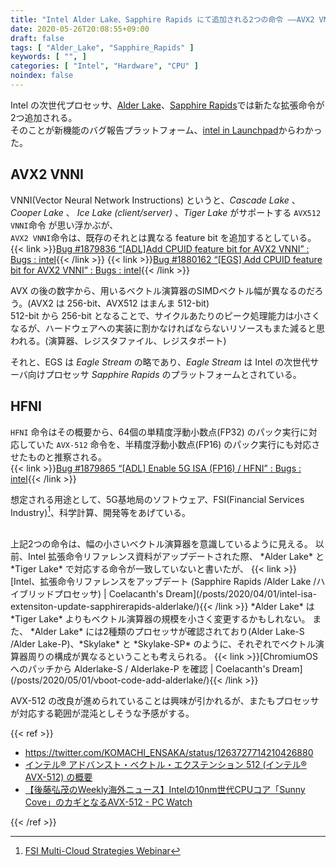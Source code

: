 ```yaml
---
title: "Intel Alder Lake、Sapphire Rapids にて追加される2つの命令 ――AVX2 VNNI /HFNI"
date: 2020-05-26T20:08:55+09:00
draft: false
tags: [ "Alder_Lake", "Sapphire_Rapids" ]
keywords: [ "", ]
categories: [ "Intel", "Hardware", "CPU" ]
noindex: false
---
```


Intel の次世代プロセッサ、[Alder Lake](/tags/alder_lake)、[Sapphire Rapids](/tags/sapphire_rapids)では新たな拡張命令が2つ追加される。  
そのことが新機能のバグ報告プラットフォーム、[intel in Launchpad](https://launchpad.net/intel)からわかった。  

## AVX2 VNNI
VNNI(Vector Neural Network Instructions) というと、*Cascade Lake* 、*Cooper Lake* 、 *Ice Lake (client/server)* 、*Tiger Lake* がサポートする `AVX512 VNNI`命令 が思い浮かぶが、  
`AVX2 VNNI`命令は、既存のそれとは異なる feature bit を追加するとしている。  
{{< link >}}[Bug #1879836 “[ADL]Add CPUID feature bit for AVX2 VNNI” : Bugs : intel](https://bugs.launchpad.net/intel/+bug/1879836){{< /link >}}
{{< link >}}[Bug #1880162 “[EGS] Add CPUID feature bit for AVX2 VNNI” : Bugs : intel](https://bugs.launchpad.net/intel/+bug/1880162){{< /link >}}

AVX の後の数字から、用いるベクトル演算器のSIMDベクトル幅が異なるのだろう。(AVX2 は 256-bit、AVX512 はまんま 512-bit)  
512-bit から 256-bit となることで、サイクルあたりのピーク処理能力は小さくなるが、ハードウェアへの実装に割かなければならないリソースもまた減ると思われる。(演算器、レジスタファイル、レジスタポート)  

それと、EGS は *Eagle Stream* の略であり、*Eagle Stream* は Intel の次世代サーバ向けプロセッサ *Sapphire Rapids* のプラットフォームとされている。  

## HFNI
 `HFNI` 命令はその概要から、64個の単精度浮動小数点(FP32) のパック実行に対応していた `AVX-512` 命令を、半精度浮動小数点(FP16) のパック実行にも対応させたものと推察される。  
{{< link >}}[Bug #1879865 “[ADL] Enable 5G ISA (FP16) / HFNI” : Bugs : intel](https://bugs.launchpad.net/intel/+bug/1879865){{< /link >}}

想定される用途として、5G基地局のソフトウェア、FSI(Financial Services Industry)[^1]、科学計算、開発等をあげている。  

[^1]: [FSI Multi-Cloud Strategies Webinar](https://www.intel.com/content/www/us/en/financial-services-it/fsi-multi-cloud-webinar.html)

<br>
上記2つの命令は、幅の小さいベクトル演算器を意識しているように見える。  
以前、Intel 拡張命令リファレンス資料がアップデートされた際、 *Alder Lake* と *Tiger Lake* で対応する命令が一致していないと書いたが、  
{{< link >}}[Intel、拡張命令リファレンスをアップデート (Sapphire Rapids /Alder Lake /ハイブリッドプロセッサ) | Coelacanth's Dream](/posts/2020/04/01/intel-isa-extensiton-update-sapphirerapids-alderlake/){{< /link >}}
*Alder Lake* は *Tiger Lake* よりもベクトル演算器の規模を小さく変更するかもしれない。  
また、 *Alder Lake* には2種類のプロセッサが確認されており(Alder Lake-S /Alder Lake-P)、*Skylake* と *Skylake-SP* のように、それぞれでベクトル演算器周りの構成が異なるということも考えられる。  
{{< link >}}[ChromiumOSへのパッチから Alderlake-S / Alderlake-P を確認 | Coelacanth's Dream](/posts/2020/05/01/vboot-code-add-alderlake/){{< /link >}}

AVX-512 の改良が進められていることは興味が引かれるが、またもプロセッサが対応する範囲が混沌としそうな予感がする。  

{{< ref >}}

 * <https://twitter.com/KOMACHI_ENSAKA/status/1263727714210426880>
 * [インテル® アドバンスト・ベクトル・エクステンション 512 (インテル® AVX-512) の概要](https://www.intel.co.jp/content/www/jp/ja/architecture-and-technology/avx-512-overview.html)
* [【後藤弘茂のWeekly海外ニュース】Intelの10nm世代CPUコア「Sunny Cove」のカギとなるAVX-512 - PC Watch](https://pc.watch.impress.co.jp/docs/column/kaigai/1167662.html)

{{< /ref >}}
